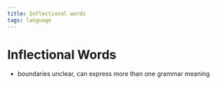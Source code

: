 ```yaml
---
title: Inflectional words
tags: language
---
```


# Inflectional Words
- boundaries unclear, can express more than one grammar meaning













































